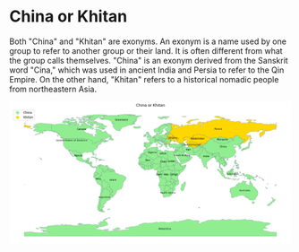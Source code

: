 # China or Khitan

Both "China" and "Khitan" are exonyms. An exonym is a name used by one group to refer to another group or their land. It is often different from what the group calls themselves.
"China" is an exonym derived from the Sanskrit word "Cina," which was used in ancient India and Persia to refer to the Qin Empire. On the other hand, "Khitan" refers to a historical nomadic people from northeastern Asia.

![China or Khitan](China-or-Khitan.png)

 